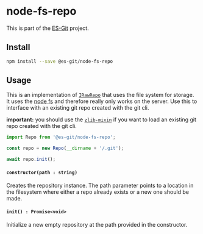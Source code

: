 # node-fs-repo

This is part of the [ES-Git](https://github.com/es-git/es-git) project.

## Install

```bash
npm install --save @es-git/node-fs-repo
```

## Usage

This is an implementation of [`IRawRepo`](https://github.com/es-git/es-git/packages/core#IRawRepo) that uses the file system for storage. It uses the [node fs](https://nodejs.org/api/fs.html) and therefore really only works on the server. Use this to interface with an existing git repo created with the git cli.

**important:** you should use the [`zlib-mixin`](https://github.com/es-git/es-git/packages/zlib-mixin) if you want to load an existing git repo created with the git cli.

```ts
import Repo from '@es-git/node-fs-repo';

const repo = new Repo(__dirname + '/.git');

await repo.init();
```

#### `constructor(path : string)`

Creates the repository instance. The path parameter points to a location in the filesystem where either a repo already exists or a new one should be made.

#### `init() : Promise<void>`

Initialize a new empty repository at the path provided in the constructor.